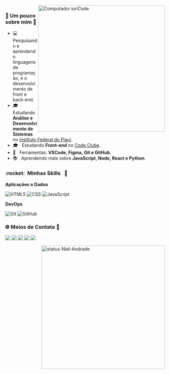 <img src="https://raw.githubusercontent.com/MicaelliMedeiros/micaellimedeiros/master/image/computer-illustration.png" min-width="400px" max-width="400px" width="400px" align="right" alt="Computador iuriCode">
<h3> 🚀 Um pouco sobre mim 🚀</h3>

- 💻 &nbsp; Pesquisando e aprendendo linguagens de programação, e o desenvolvimento de front e back-end.
- 🎓 &nbsp; Estudando **Análise e Desenvolvimento de Sistemas** no <a href="https://www.ifpi.edu.br/teresinacentral/o-campus/cursos/tecnologia/analise-e-desenvolvimento-de-sistemas">Instituto Federal do Piauí</a>.
- 🎓 &nbsp; Estudando **Front-end** no <a href="https://www.linkedin.com/school/code-club-devs/">Code Clube</a>.
- 💼 &nbsp; Ferramentas: <strong> VSCode, Figma, Git e GitHub.</strong>
- 📚 &nbsp; Aprendendo mais sobre **JavaScript, Node, React e Python**.

<h3> :rocket: &nbsp;Minhas Skills &nbsp; 🚀</h3>

**Aplicações e Dados**

  ![HTML5](https://img.shields.io/badge/-HTML5-333333?style=flat&logo=HTML5)
  ![CSS](https://img.shields.io/badge/-CSS-333333?style=flat&logo=CSS3&logoColor=1572B6)
  ![JavaScript](https://img.shields.io/badge/-JavaScript-333333?style=flat&logo=javascript)
  


**DevOps**

  ![Git](https://img.shields.io/badge/-Git-333333?style=flat&logo=git)
  ![GitHub](https://img.shields.io/badge/-GitHub-333333?style=flat&logo=github)



<h3> 🌐 Meios de Contato 🔗 </h3> 

<p align="left">
  <a href="mailto:nielandrade10@gmail.com" alt="Gmail">
  <img src="https://img.shields.io/badge/-Gmail-FF0000?style=flat-square&labelColor=FF0000&logo=gmail&logoColor=white&link=https://mail.google.com/mail/u/0/#inbox" /></a>

  <a href="https://www.linkedin.com/in/jose-nataniel/" alt="Linkedin">
  <img src="https://img.shields.io/badge/-Linkedin-0e76a8?style=flat-square&logo=Linkedin&logoColor=white&link=LINK-DO-SEU-LINKEDIN" /></a>

  <a href="http://wa.me/5589994756850" alt="WhatsApp">
  <img src="https://img.shields.io/badge/-WhatsApp-25d366?style=flat-square&labelColor=25d366&logo=whatsapp&logoColor=white&link=API-DO-SEU-WHATSAPP"/></a>

  <a href="https://www.facebook.com/nielzinho.net" alt="Facebook">
  <img src="https://img.shields.io/badge/-Facebook-3b5998?style=flat-square&labelColor=3b5998&logo=facebook&logoColor=white&link=LINK-DO-SEU-FACEBOOK"/></a>

  <a href="https://www.instagram.com/nielzinhoandrade/" alt="Instagram">
  <img src="https://img.shields.io/badge/-Instagram-DF0174?style=flat-square&labelColor=DF0174&logo=instagram&logoColor=white&link=LINK-DO-SEU-INSTAGRAM"/></a>
</p>
<img src="https://github-readme-stats.vercel.app/api/top-langs/?username=niel-andrade&layout=compact&langs_count=7&theme=dark" min-width="390px" max-width="390px" width="390px" align="right" alt="status-Niel-Andrade">
